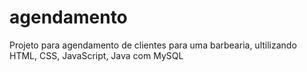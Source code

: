 # agendamento
Projeto para agendamento de clientes para uma barbearia, ultilizando HTML, CSS, JavaScript, Java com MySQL
